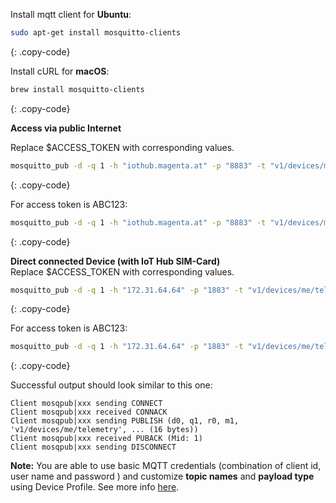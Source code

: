 Install mqtt client for **Ubuntu**:

```bash
sudo apt-get install mosquitto-clients
```
{: .copy-code}

Install cURL for **macOS**:

```bash
brew install mosquitto-clients
```
{: .copy-code}

**Access via public Internet**  

Replace $ACCESS_TOKEN with corresponding values.

```bash
mosquitto_pub -d -q 1 -h "iothub.magenta.at" -p "8883" -t "v1/devices/me/telemetry" -u "$ACCESS_TOKEN" -m {"temperature":25} --capath /etc/ssl/certs
```
{: .copy-code}

For access token is ABC123:

```bash
mosquitto_pub -d -q 1 -h "iothub.magenta.at" -p "8883" -t "v1/devices/me/telemetry" -u "ABC123" -m {"temperature":25} --capath /etc/ssl/certs
```
{: .copy-code}

**Direct connected Device (with IoT Hub SIM-Card)**  
Replace $ACCESS_TOKEN with corresponding values.

```bash
mosquitto_pub -d -q 1 -h "172.31.64.64" -p "1883" -t "v1/devices/me/telemetry" -u "$ACCESS_TOKEN" -m {"temperature":25}  
```
{: .copy-code}

For access token is ABC123:

```bash
mosquitto_pub -d -q 1 -h "172.31.64.64" -p "1883" -t "v1/devices/me/telemetry" -u "ABC123" -m {"temperature":25}  
```
{: .copy-code}

Successful output should look similar to this one:

```text
Client mosqpub|xxx sending CONNECT
Client mosqpub|xxx received CONNACK
Client mosqpub|xxx sending PUBLISH (d0, q1, r0, m1, 'v1/devices/me/telemetry', ... (16 bytes))
Client mosqpub|xxx received PUBACK (Mid: 1)
Client mosqpub|xxx sending DISCONNECT
```

**Note:** You are able to use basic MQTT credentials (combination of client id, user name and password ) 
and customize **topic names** and **payload type** using Device Profile. See more info [here](/docs/user-guide/device-profiles/#mqtt-transport-type).

<br/>
<br/>
  